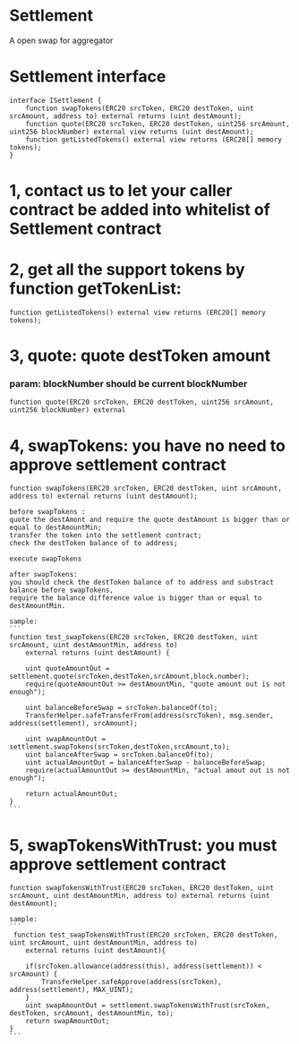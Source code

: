 # Settlement
A open swap for aggregator

# Settlement interface
```
interface ISettlement {
    function swapTokens(ERC20 srcToken, ERC20 destToken, uint srcAmount, address to) external returns (uint destAmount);
    function quote(ERC20 srcToken, ERC20 destToken, uint256 srcAmount, uint256 blockNumber) external view returns (uint destAmount); 
    function getListedTokens() external view returns (ERC20[] memory tokens);
}
```

# 1, contact us to let your caller contract be added into whitelist of Settlement contract

# 2, get all the support tokens by function getTokenList: 
    function getListedTokens() external view returns (ERC20[] memory tokens);

# 3, quote: quote destToken amount  
### param: blockNumber should be current blockNumber      
    function quote(ERC20 srcToken, ERC20 destToken, uint256 srcAmount, uint256 blockNumber) external 


# 4, swapTokens: you have no need to approve settlement contract
    function swapTokens(ERC20 srcToken, ERC20 destToken, uint srcAmount, address to) external returns (uint destAmount);

    before swapTokens : 
    quote the destAmont and require the quote destAmount is bigger than or equal to destAmountMin;
    transfer the token into the settlement contract;
    check the destToken balance of to address; 
    
    execute swapTokens
    
    after swapTokens: 
    you should check the destToken balance of to address and substract balance before swapTokens, 
    require the balance difference value is bigger than or equal to destAmountMin.

    sample:
    ```
    function test_swapTokens(ERC20 srcToken, ERC20 destToken, uint srcAmount, uint destAmountMin, address to) 
        external returns (uint destAmount) {
            
        uint quoteAmountOut = settlement.quote(srcToken,destToken,srcAmount,block.number);
        require(quoteAmountOut >= destAmountMin, "quote amount out is not enough");
        
        uint balanceBeforeSwap = srcToken.balanceOf(to);
        TransferHelper.safeTransferFrom(address(srcToken), msg.sender, address(settlement), srcAmount);
        
        uint swapAmountOut = settlement.swapTokens(srcToken,destToken,srcAmount,to);
        uint balanceAfterSwap = srcToken.balanceOf(to);
        uint actualAmountOut = balanceAfterSwap - balanceBeforeSwap;
        require(actualAmountOut >= destAmountMin, "actual amout out is not enough");
        
        return actualAmountOut;
    }
    ```

# 5, swapTokensWithTrust: you must approve settlement contract
    function swapTokensWithTrust(ERC20 srcToken, ERC20 destToken, uint srcAmount, uint destAmountMin, address to) external returns (uint destAmount); 
    
    sample:
    ```
     function test_swapTokensWithTrust(ERC20 srcToken, ERC20 destToken, uint srcAmount, uint destAmountMin, address to) 
        external returns (uint destAmount){

        if(srcToken.allowance(address(this), address(settlement)) < srcAmount) {
            TransferHelper.safeApprove(address(srcToken), address(settlement), MAX_UINT);
        } 
        uint swapAmountOut = settlement.swapTokensWithTrust(srcToken, destToken, srcAmount, destAmountMin, to);
        return swapAmountOut;
    }
    ```